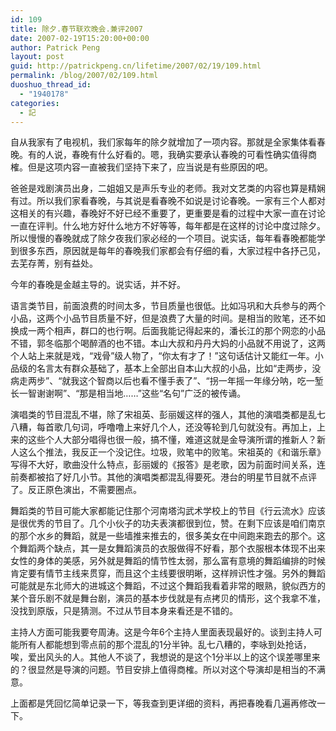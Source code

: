```yaml
---
id: 109
title: 除夕.春节联欢晚会.兼评2007
date: 2007-02-19T15:20:00+00:00
author: Patrick Peng
layout: post
guid: http://patrickpeng.cn/lifetime/2007/02/19/109.html
permalink: /blog/2007/02/109.html
duoshuo_thread_id:
  - "1940178"
categories:
  - 記
---
```

<p>自从我家有了电视机，我们家每年的除夕就增加了一项内容。那就是全家集体看春晚。有的人说，春晚有什么好看的。嗯，我确实要承认春晚的可看性确实值得商榷。但是这项内容一直被我们坚持下来了，应当说是有些原因的吧。</p>  <p>爸爸是戏剧演员出身，二姐姐又是声乐专业的老师。我对文艺类的内容也算是精娴有过。所以我们家看春晚，与其说是看春晚不如说是讨论春晚。一家有三个人都对这相关的有兴趣，春晚好不好已经不重要了，更重要是看的过程中大家一直在讨论一直在评判。什么地方好什么地方不好等等，每年都是在这样的讨论中度过除夕。所以慢慢的春晚就成了除夕夜我们家必经的一个项目。说实话，每年看春晚都能学到很多东西，原因就是每年的春晚我们家都会有仔细的看，大家过程中各抒己见，去芜存菁，别有益处。</p>  <p>今年的春晚是金越主导的。说实话，并不好。</p>  <p>语言类节目，前面浪费的时间太多，节目质量也很低。比如冯巩和大兵参与的两个小品，这两个小品节目质量不好，但是浪费了大量的时间。是相当的败笔，还不如换成一两个相声，群口的也行啊。后面我能记得起来的，潘长江的那个网恋的小品不错，郭冬临那个喝醉酒的也不错。本山大叔和丹丹大妈的小品就不用说了，这两个人站上来就是戏，“戏骨”级人物了，“你太有才了！”这句话估计又能红一年。小品级的名言太有群众基础了，基本上全部出自本山大叔的小品，比如“走两步，没病走两步”、“就我这个智商以后也看不懂手表了”、“拐一年摇一年缘分呐，吃一堑长一智谢谢啊”、“那是相当地……”这些“名句”广泛的被传诵。</p>  <p>演唱类的节目混乱不堪，除了宋祖英、彭丽媛这样的强人，其他的演唱类都是乱七八糟，每首歌几句词，呼噜噜上来好几个人，还没等轮到几句就没有。再加上，上来的这些个人大部分唱得也很一般，搞不懂，难道这就是金导演所谓的推新人？新人这么个推法，我反正一个没记住。垃圾，败笔中的败笔。宋祖英的《和谐乐章》写得不大好，歌曲没什么特点，彭丽媛的《报答》是老歌，因为前面时间关系，连前奏都被掐了好几小节。其他的演唱类都混乱得要死。港台的明星节目就不点评了。反正原色演出，不需要圈点。</p>  <p>舞蹈类的节目可能大家都能记住那个河南塔沟武术学校上的节目《行云流水》应该是很优秀的节目了。几个小伙子的功夫表演都很到位，赞。在剩下应该是咱们南京的那个水乡的舞蹈，就是一些墙推来推去的，很多美女在中间跑来跑去的那个。这个舞蹈两个缺点，其一是女舞蹈演员的衣服做得不好看，那个衣服根本体现不出来女性的身体的美感，另外就是舞蹈的情节性太弱，那么富有意境的舞蹈编排的时候肯定要有情节主线来贯穿，而且这个主线要很明晰，这样辨识性才强。另外的舞蹈可能就是东北师大的进城这个舞蹈，不过这个舞蹈我看着非常的眼熟，貌似西方的某个音乐剧不就是舞台剧，演员的基本步伐就是有点拷贝的情形，这个我拿不准，没找到原版，只是猜测。不过从节目本身来看还是不错的。</p>  <p>主持人方面可能我要夸周涛。这是今年6个主持人里面表现最好的。谈到主持人可能所有人都能想到零点前的那个混乱的1分半钟。乱七八糟的，李咏到处抢话，唉，爱出风头的人。其他人不谈了，我想说的是这个1分半以上的这个误差哪里来的？很显然是导演的问题。节目安排上值得商榷。所以对这个导演却是相当的不满意。</p>  <p>上面都是凭回忆简单记录一下，等我查到更详细的资料，再把春晚看几遍再修改一下。</p>
